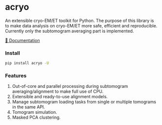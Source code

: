 # acryo

An extensible cryo-EM/ET toolkit for Python.
The purpose of this library is to make data analysis on cryo-EM/ET more safe, efficient and reproducible.
Currently only the subtomogram averaging part is implemented.

[📘 Documentation](https://hanjinliu.github.io/acryo/)

### Install

```bash
pip install acryo -U
```

### Features

1. Out-of-core and parallel processing during subtomogram averaging/alignment to make full use of CPU.
2. Extensible and ready-to-use alignment models.
3. Manage subtomogram loading tasks from single or multiple tomograms in the same API.
4. Tomogram simulation.
5. Masked PCA clustering.
